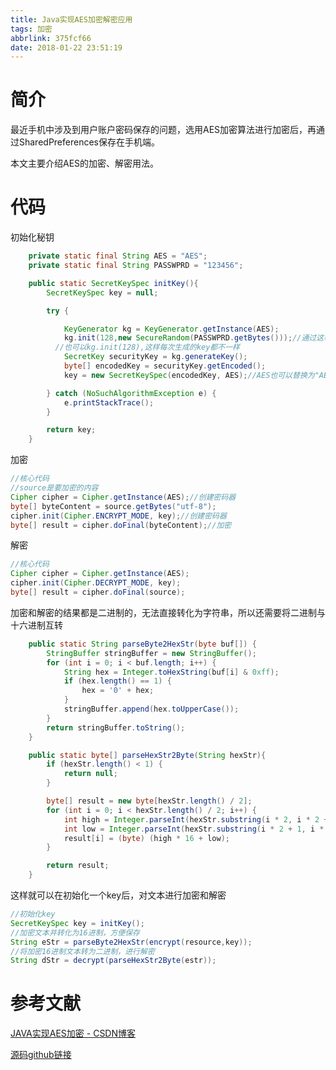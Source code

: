 ```yaml
---
title: Java实现AES加密解密应用
tags: 加密
abbrlink: 375fcf66
date: 2018-01-22 23:51:19
---
```


# 简介

最近手机中涉及到用户账户密码保存的问题，选用AES加密算法进行加密后，再通过SharedPreferences保存在手机端。

本文主要介绍AES的加密、解密用法。

# 代码

初始化秘钥

```java
    private static final String AES = "AES";
    private static final String PASSWPRD = "123456";

    public static SecretKeySpec initKey(){
        SecretKeySpec key = null;

        try {

            KeyGenerator kg = KeyGenerator.getInstance(AES);
            kg.init(128,new SecureRandom(PASSWPRD.getBytes()));//通过这种算法，每次生成的key都是一样的
          //也可以kg.init(128),这样每次生成的key都不一样
            SecretKey securityKey = kg.generateKey();
            byte[] encodedKey = securityKey.getEncoded();
            key = new SecretKeySpec(encodedKey, AES);//AES也可以替换为"AES/CBC/PKCS5PADDING"

        } catch (NoSuchAlgorithmException e) {
            e.printStackTrace();
        }

        return key;
    }
```

加密

```java
//核心代码
//source是要加密的内容
Cipher cipher = Cipher.getInstance(AES);//创建密码器
byte[] byteContent = source.getBytes("utf-8");
cipher.init(Cipher.ENCRYPT_MODE, key);//创建密码器
byte[] result = cipher.doFinal(byteContent);//加密
```

解密

```java
//核心代码
Cipher cipher = Cipher.getInstance(AES);
cipher.init(Cipher.DECRYPT_MODE, key);
byte[] result = cipher.doFinal(source);
```

加密和解密的结果都是二进制的，无法直接转化为字符串，所以还需要将二进制与十六进制互转

```java
    public static String parseByte2HexStr(byte buf[]) {
        StringBuffer stringBuffer = new StringBuffer();
        for (int i = 0; i < buf.length; i++) {
            String hex = Integer.toHexString(buf[i] & 0xff);
            if (hex.length() == 1) {
                hex = '0' + hex;
            }
            stringBuffer.append(hex.toUpperCase());
        }
        return stringBuffer.toString();
    }

    public static byte[] parseHexStr2Byte(String hexStr){
        if (hexStr.length() < 1) {
            return null;
        }

        byte[] result = new byte[hexStr.length() / 2];
        for (int i = 0; i < hexStr.length() / 2; i++) {
            int high = Integer.parseInt(hexStr.substring(i * 2, i * 2 + 1), 16);
            int low = Integer.parseInt(hexStr.substring(i * 2 + 1, i * 2 + 2), 16);
            result[i] = (byte) (high * 16 + low);
        }

        return result;
    }
```

这样就可以在初始化一个key后，对文本进行加密和解密

```java
//初始化key
SecretKeySpec key = initKey();
//加密文本并转化为16进制，方便保存
String eStr = parseByte2HexStr(encrypt(resource,key));
//将加密16进制文本转为二进制，进行解密
String dStr = decrypt(parseHexStr2Byte(estr));
```



# 参考文献

[JAVA实现AES加密 - CSDN博客](http://blog.csdn.net/hbcui1984/article/details/5201247)

[源码github链接](https://github.com/jixiaoyong/AndroidNote/tree/master/code/2018-1-22/encryption)
